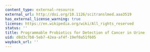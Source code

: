 ```yaml
---
content_type: external-resource
external_url: http://doi.org/10.1126/scitranslmed.aaa3519
has_external_license_warning: true
license: https://en.wikipedia.org/wiki/All_rights_reserved
status: ''
title: Programmable Probiotics for Detection of Cancer in Urine
uid: d8d3c7b8-5eb7-42ea-af4f-19ef0a51f605
wayback_url: ''
---
```

